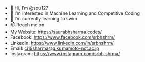 - 👋 Hi, I’m @sou127
- 👀 I’m interested in Machine Learning and Competitive Coding
- 🌱 I’m currently learning to swim
- 📫 Reach me on
- My Website: https://saurabhsharma.codes/
- Facebook: https://www.facebook.com/srbhshrm/
- LinkedIn: https://www.linkedin.com/in/srbhshrm/
- Email: ci19sharma@g.kumamoto-nct.ac.jp
- Instagram: https://www.instagram.com/srbh.shrma/

<!---
sou127/sou127 is a ✨ special ✨ repository because its `README.md` (this file) appears on your GitHub profile.
You can click the Preview link to take a look at your changes.
--->
